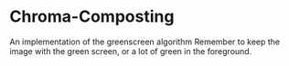 # Chroma-Composting
An implementation of the greenscreen algorithm
Remember to keep the image with the green screen, or a lot of green in the foreground.
